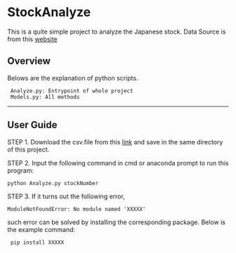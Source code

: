 ﻿# StockAnalyze
This is a quite simple project to analyze the Japanese stock.
Data Source is from this [website](https://jp.kabumap.com/servlets/kabumap/Action?SRC=marketList/base)
## Overview

Belows are the explanation of python scripts.
     
     Analyze.py: Entrypoint of whole project
     Models.py: All methods
----
## User Guide
STEP 1. Download the csv.file from this [link](https://xgf.nu/MdWvm) and save in the same directory of this project. 
        
STEP 2. Input the following command in cmd or anaconda prompt to run this program:
    
    python Analyze.py stockNumber

STEP 3. If it turns out the following error,

    ModuleNotFoundError: No module named 'XXXXX'

such error can be solved by installing the corresponding package. Below is the example command:
    
     pip install XXXXX

